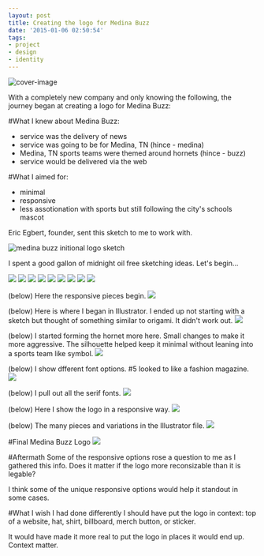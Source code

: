 ```yaml
---
layout: post
title: Creating the logo for Medina Buzz
date: '2015-01-06 02:50:54'
tags:
- project
- design
- identity
---
```


![cover-image](/content/images/2014/12/Evernote-Snapshot-20140830-095027.jpg)

With a completely new company and only knowing the following, the journey began at creating a logo for Medina Buzz:

#What I knew about Medina Buzz:

- service was the delivery of news
- service was going to be for Medina, TN (hince - medina)
- Medina, TN sports teams were themed around hornets (hince - buzz)
- service would be delivered via the web

#What I aimed for:

- minimal
- responsive
- less assotionation with sports but still following the city's schools mascot

Eric Egbert, founder, sent this sketch to me to work with.

![medina buzz initional logo sketch](/content/images/2014/12/IMG_0538.jpeg)

I spent a good gallon of midnight oil free sketching ideas. Let's begin...

![](/content/images/2014/12/Evernote-Snapshot-20140826-233602.jpg)
![](/content/images/2014/12/Evernote-Snapshot-20140826-233602-2.jpg)
![](/content/images/2014/12/Evernote-Snapshot-20140826-233602-3.jpg)
![](/content/images/2014/12/Evernote-Snapshot-20140830-094955.jpg)
![](/content/images/2014/12/Evernote-Snapshot-20140830-095017.jpg)
![](/content/images/2014/12/Evernote-Snapshot-20140830-095027.jpg)
![](/content/images/2014/12/Evernote-Snapshot-20140830-095057.jpg)
![](/content/images/2014/12/Evernote-Snapshot-20140830-095110.jpg)
![](/content/images/2014/12/Evernote-Snapshot-20140830-095122.jpg)

(below) Here the responsive pieces begin.
![](/content/images/2014/12/Evernote-Snapshot-20140830-095133.jpg)

(below) Here is where I began in Illustrator. I ended up not starting with a sketch but thought of something similar to origami. It didn't work out.
![](/content/images/2014/12/Screenshot-2014-12-30-23-59-40.png)

(below) I started forming the hornet more here. Small changes to make it more aggressive. The silhouette helped keep it minimal without leaning into a sports team like symbol.
![](/content/images/2014/12/Screenshot-2014-12-30-23-59-49-1.png)

(below) I show dfferent font options. #5 looked to like a fashion magazine.
![](/content/images/2014/12/skitch.png)

(below) I pull out all the serif fonts.
![](/content/images/2014/12/skitch-2.png)

(below) Here I show the logo in a responsive way.
![](/content/images/2014/12/Screenshot-2014-12-31-00-00-18.png)

(below) The many pieces and variations in the Illustrator file.
![](/content/images/2014/12/Screenshot-2014-12-31-00-00-32.png)

#Final Medina Buzz Logo
![](/content/images/2014/12/Screenshot-2014-12-31-00-01-07.png)

#Aftermath
Some of the responsive options rose a question to me as I gathered this info. Does it matter if the logo more reconsizable than it is legable?

I think some of the unique responsive options would help it standout in some cases.

#What I wish I had done differently
I should have put the logo in context: top of a website, hat, shirt, billboard, merch button, or sticker.

It would have made it more real to put the logo in places it would end up. Context matter.